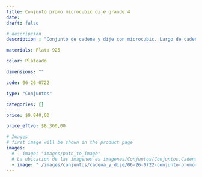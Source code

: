 ```yaml
---
title: Conjunto promo microcubic dije grande 4
date: 
draft: false

# descripcion
description : "Conjunto de cadena y dije con microcubic. Largo de cadena 40, 45 o 50 cm a elección"

materials: Plata 925

color: Plateado

dimensions: ""

code: 06-26-0722

type: "Conjuntos"

categories: []

price: $9.840,00

price_eftvo: $8.360,00

# Images
# first image will be shown in the product page
images:
  # - image: "images/path_to_image"
  # La ubicacion de las imagenes es imagenes/Conjuntos/Conjuntos.Cadena y Dije/06-26-0722-conjunto-promo-microcubic-dije-grande-4
  - image: "./images/conjuntos/cadena_y_dije/06-26-0722-conjunto-promo-microcubic-dije-grande-4.jpg"
---
```

